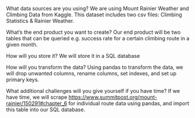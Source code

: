 What data sources are you using?
    We are using Mount Rainier Weather and Climbing Data from Kaggle. This dataset includes two csv files: Climbing Statistics & Rainier Weather. 

What’s the end product you want to create?
    Our end product will be two tables that can be queried e.g. success rate for a certain climbing route in a given month. 

How will you store it?
    We will store it in a SQL database

How will you transform the data?
    Using pandas to transform the data, we will drop unwanted columns, rename columns, set indexes, and set up primary keys. 

What additional challenges will you give yourself if you have time?
    If we have time, we will scrape https://www.summitpost.org/mount-rainier/150291#chapter_6 for individual route data using pandas, and import this table into our SQL database.